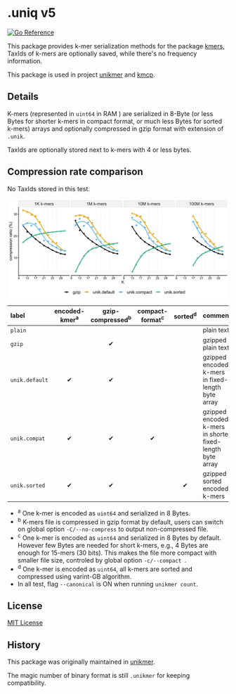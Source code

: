 # .uniq v5

[![Go Reference](https://pkg.go.dev/badge/github.com/shenwei356/uniq.svg)](https://pkg.go.dev/github.com/shenwei356/uniq)

This package provides k-mer serialization methods for the package [kmers](https://github.com/shenwei356/kmers), 
TaxIds of k-mers are optionally saved, while there's no frequency information.

This package is used in project [unikmer](https://github.com/shenwei356/unikmer) and [kmcp](https://github.com/shenwei356/kmcp).

## Details

K-mers (represented in `uint64` in RAM ) are serialized in 8-Byte
(or less Bytes for shorter k-mers in compact format,
or much less Bytes for sorted k-mers) arrays and
optionally compressed in gzip format with extension of `.unik`.

TaxIds are optionally stored next to k-mers with 4 or less bytes.

## Compression rate comparison

No TaxIds stored in this test.

![cr.jpg](compression-ratio/cr.jpg)

label           |encoded-kmer<sup>a</sup>|gzip-compressed<sup>b</sup>|compact-format<sup>c</sup>|sorted<sup>d</sup>|comment
:---------------|:----------------------:|:-------------------------:|:------------------------:|:----------------:|:------------------------------------------------------
`plain`         |                        |                           |                          |                  |plain text
`gzip`          |                        |✔                          |                          |                  |gzipped plain text
`unik.default`  |✔                       |✔                          |                          |                  |gzipped encoded k-mers in fixed-length byte array
`unik.compat`   |✔                       |✔                          |✔                         |                  |gzipped encoded k-mers in shorter fixed-length byte array
`unik.sorted`   |✔                       |✔                          |                          |✔                 |gzipped sorted encoded k-mers


- <sup>a</sup> One k-mer is encoded as `uint64` and serialized in 8 Bytes.
- <sup>b</sup> K-mers file is compressed in gzip format by default,
  users can switch on global option `-C/--no-compress` to output non-compressed file.
- <sup>c</sup> One k-mer is encoded as `uint64` and serialized in 8 Bytes by default.
 However few Bytes are needed for short k-mers, e.g., 4 Bytes are enough for
  15-mers (30 bits). This makes the file more compact with smaller file size,
  controled by global option `-c/--compact `.
- <sup>d</sup> One k-mer is encoded as `uint64`, all k-mers are sorted and compressed
  using varint-GB algorithm.
- In all test, flag `--canonical` is ON when running `unikmer count`.


## License

[MIT License](https://github.com/shenwei356/unikmer/blob/master/LICENSE)

## History

This package was originally maintained in [unikmer](https://github.com/shenwei356/unikmer).

The magic number of binary format is still `.unikmer` for keeping compatibility.
